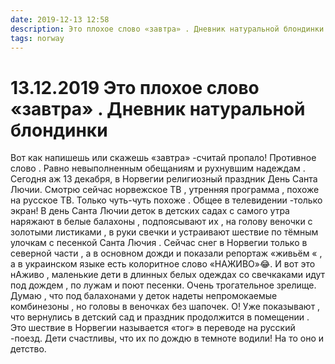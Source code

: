 ```yaml
---
date: 2019-12-13 12:58
description: Это плохое слово «завтра» . Дневник натуральной блондинки
tags: norway
---
```

# 13.12.2019 Это плохое слово «завтра» . Дневник натуральной блондинки

Вот как напишешь или скажешь «завтра» -считай пропало! Противное слово  .   Равно невыполненным обещаниям  и рухнувшим надеждам .  Сегодня аж 13 декабря, в Норвегии религиозный праздник    День Санта Лючии.  Смотрю сейчас норвежское ТВ  , утренняя программа , похоже  на русское ТВ. Только чуть-чуть похоже .  Общее в телевидении -только экран!   В день Санта Лючии  деток в детских садах с самого утра наряжают в белые балахоны , подпоясывают их , на голову веночки с золотыми листиками , в руки  свечки и устраивают шествие по тёмным улочкам с песенкой Санта Лючия . Сейчас снег в Норвегии только в северной части , а в основном дожди и показали  репортаж  «живьём « , а в украинском языке есть колоритное слово «НАЖИВО»😂. И вот  это нАживо   , маленькие дети в длинных белых одеждах со свечкаками  идут под дождем ,  по лужам и поют песенки.  Очень трогательное зрелище.  Думаю , что под балахонами у деток надеты  непромокаемые комбинезоны  , но головы в веночках без шапочек. О! Уже показывают , что вернулись в детский сад и праздник продолжится в помещении . Это шествие в Норвегии называется «тог» в переводе на русский -поезд.  Дети счастливы, что их по дождю в темноте водили!   На то оно и детство.
